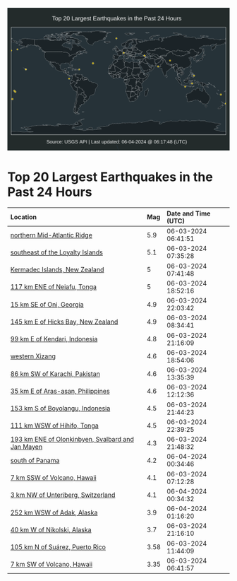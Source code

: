 ![Map](./map.png)

# Top 20 Largest Earthquakes in the Past 24 Hours

| Location | Mag | Date and Time (UTC) |
|:---|:---|:---|
| [northern Mid-Atlantic Ridge](https://earthquake.usgs.gov/earthquakes/eventpage/us7000mpxd) | 5.9 | 06-03-2024 06:41:51 |
| [southeast of the Loyalty Islands](https://earthquake.usgs.gov/earthquakes/eventpage/us7000mpy3) | 5.1 | 06-03-2024 07:35:28 |
| [Kermadec Islands, New Zealand](https://earthquake.usgs.gov/earthquakes/eventpage/us7000mpy9) | 5 | 06-03-2024 07:41:48 |
| [117 km ENE of Neiafu, Tonga](https://earthquake.usgs.gov/earthquakes/eventpage/us7000mq3s) | 5 | 06-03-2024 18:52:16 |
| [15 km SE of Oni, Georgia](https://earthquake.usgs.gov/earthquakes/eventpage/us7000mq51) | 4.9 | 06-03-2024 22:03:42 |
| [145 km E of Hicks Bay, New Zealand](https://earthquake.usgs.gov/earthquakes/eventpage/us7000mpyv) | 4.9 | 06-03-2024 08:34:41 |
| [99 km E of Kendari, Indonesia](https://earthquake.usgs.gov/earthquakes/eventpage/us7000mq4s) | 4.8 | 06-03-2024 21:16:09 |
| [western Xizang](https://earthquake.usgs.gov/earthquakes/eventpage/us7000mq3u) | 4.6 | 06-03-2024 18:54:06 |
| [86 km SW of Karachi, Pakistan](https://earthquake.usgs.gov/earthquakes/eventpage/us7000mq0h) | 4.6 | 06-03-2024 13:35:39 |
| [35 km E of Aras-asan, Philippines](https://earthquake.usgs.gov/earthquakes/eventpage/us7000mq05) | 4.6 | 06-03-2024 12:12:36 |
| [153 km S of Boyolangu, Indonesia](https://earthquake.usgs.gov/earthquakes/eventpage/us7000mq50) | 4.5 | 06-03-2024 21:44:23 |
| [111 km WSW of Hihifo, Tonga](https://earthquake.usgs.gov/earthquakes/eventpage/us7000mq5c) | 4.5 | 06-03-2024 22:39:25 |
| [193 km ENE of Olonkinbyen, Svalbard and Jan Mayen](https://earthquake.usgs.gov/earthquakes/eventpage/us7000mq4z) | 4.3 | 06-03-2024 21:48:32 |
| [south of Panama](https://earthquake.usgs.gov/earthquakes/eventpage/us7000mq5y) | 4.2 | 06-04-2024 00:34:46 |
| [7 km SSW of Volcano, Hawaii](https://earthquake.usgs.gov/earthquakes/eventpage/hv74260121) | 4.1 | 06-03-2024 07:12:28 |
| [3 km NW of Unteriberg, Switzerland](https://earthquake.usgs.gov/earthquakes/eventpage/us7000mq5x) | 4.1 | 06-04-2024 00:34:32 |
| [252 km WSW of Adak, Alaska](https://earthquake.usgs.gov/earthquakes/eventpage/us7000mq60) | 3.9 | 06-04-2024 01:16:20 |
| [40 km W of Nikolski, Alaska](https://earthquake.usgs.gov/earthquakes/eventpage/us7000mq4q) | 3.7 | 06-03-2024 21:16:10 |
| [105 km N of Suárez, Puerto Rico](https://earthquake.usgs.gov/earthquakes/eventpage/pr2024155001) | 3.58 | 06-03-2024 11:44:09 |
| [7 km SW of Volcano, Hawaii](https://earthquake.usgs.gov/earthquakes/eventpage/hv74260051) | 3.35 | 06-03-2024 06:41:57 |
